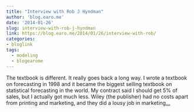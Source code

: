 ```yaml
---
title: "Interview with Rob J Hyndman"
author: 'blog.earo.me'
date: '2014-01-26'
slug: interview-with-rob-j-hyndman
link: https://blog.earo.me/2014/01/26/interview-with-rob/
categories:
- bloglink
tags:
  - modeling
  - blogearome
---
```


The textbook is different. It really goes back a long way. I wrote a textbook on forecasting in 1998 and it became the biggest selling textbook on statistical forecasting in the world. My contract said I should get 5% of sales, but I actually got much less. Wiley (the publisher) had no costs apart from printing and marketing, and they did a lousy job in marketing[... <i class="fas fa-external-link-alt"></i>](https://blog.earo.me/2014/01/26/interview-with-rob/)

